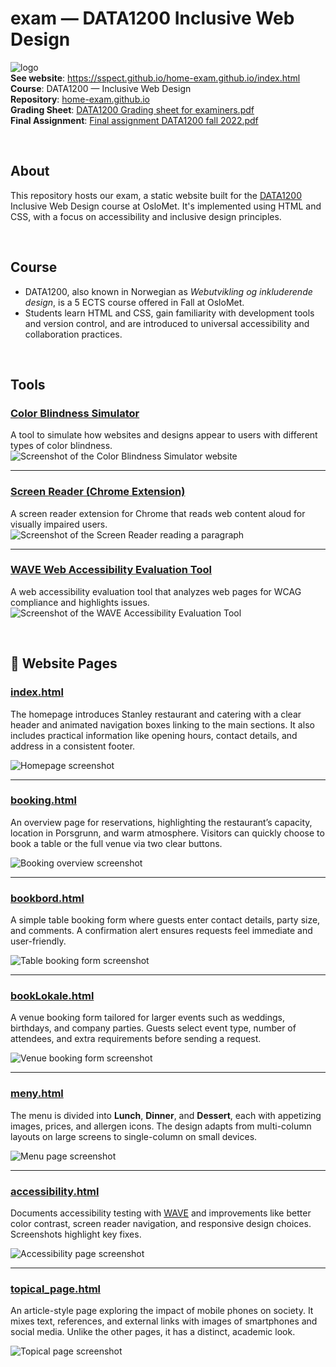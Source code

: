 # exam — DATA1200 Inclusive Web Design

![logo](img/logo.png)  
**See website**: https://sspect.github.io/home-exam.github.io/index.html  
**Course**: DATA1200 — Inclusive Web Design  
**Repository**: [home-exam.github.io](https://github.com/Sspect/home-exam.github.io)  
**Grading Sheet**: [DATA1200 Grading sheet for examiners.pdf](pdfs/DATA1200%20Grading%20sheet%20for%20examiners.pdf)  
**Final Assignment**: [Final assignment DATA1200 fall 2022.pdf](pdfs/Final%20assignment%20DATA1200%20fall%202022.pdf)  

<br>

## About
This repository hosts our exam, a static website built for the [DATA1200](https://student.oslomet.no/en/studier/-/studieinfo/emne/DATA1200/2021/H%C3%98ST) Inclusive Web Design course at OsloMet. It's implemented using HTML and CSS, with a focus on accessibility and inclusive design principles.

<br>

## Course
- DATA1200, also known in Norwegian as _Webutvikling og inkluderende design_, is a 5 ECTS course offered in Fall at OsloMet.
- Students learn HTML and CSS, gain familiarity with development tools and version control, and are introduced to universal accessibility and collaboration practices.

<br>

## Tools

### [Color Blindness Simulator](https://www.toptal.com/designers/colorfilter)  
A tool to simulate how websites and designs appear to users with different types of color blindness.  
![Screenshot of the Color Blindness Simulator website](img/readme/image.png)

---

### [Screen Reader (Chrome Extension)](https://chromewebstore.google.com/detail/screen-reader/kgejglhpjiefppelpmljglcjbhoiplfn?hl=en)  
A screen reader extension for Chrome that reads web content aloud for visually impaired users.  
![Screenshot of the Screen Reader reading a paragraph](img/readme/image-1.png)

---

### [WAVE Web Accessibility Evaluation Tool](https://wave.webaim.org/)  
A web accessibility evaluation tool that analyzes web pages for WCAG compliance and highlights issues.  
![Screenshot of the WAVE Accessibility Evaluation Tool](img/Accessibility/Picture2.png)

<br>

## 📄 Website Pages

### [index.html](https://sspect.github.io/home-exam.github.io/index.html)  
The homepage introduces Stanley restaurant and catering with a clear header and animated navigation boxes linking to the main sections. It also includes practical information like opening hours, contact details, and address in a consistent footer.  

![Homepage screenshot](img/readme/image-2.png)

---

### [booking.html](https://sspect.github.io/home-exam.github.io/booking.html)  
An overview page for reservations, highlighting the restaurant’s capacity, location in Porsgrunn, and warm atmosphere. Visitors can quickly choose to book a table or the full venue via two clear buttons.  

![Booking overview screenshot](img/readme/image-3.png)

---

### [bookbord.html](https://sspect.github.io/home-exam.github.io/bookbord.html)  
A simple table booking form where guests enter contact details, party size, and comments. A confirmation alert ensures requests feel immediate and user-friendly.  

![Table booking form screenshot](img/readme/image-4.png)

---

### [bookLokale.html](https://sspect.github.io/home-exam.github.io/bookLokale.html)  
A venue booking form tailored for larger events such as weddings, birthdays, and company parties. Guests select event type, number of attendees, and extra requirements before sending a request.  

![Venue booking form screenshot](img/readme/image-5.png)

---

### [meny.html](https://sspect.github.io/home-exam.github.io/meny.html)  
The menu is divided into **Lunch**, **Dinner**, and **Dessert**, each with appetizing images, prices, and allergen icons. The design adapts from multi-column layouts on large screens to single-column on small devices.  

![Menu page screenshot](img/readme/image-6.png)

---

### [accessibility.html](https://sspect.github.io/home-exam.github.io/accessibility.html)  
Documents accessibility testing with [WAVE](https://wave.webaim.org/) and improvements like better color contrast, screen reader navigation, and responsive design choices. Screenshots highlight key fixes.  

![Accessibility page screenshot](img/readme/image-7.png)

---

### [topical_page.html](https://sspect.github.io/home-exam.github.io/topical_page.html)  
An article-style page exploring the impact of mobile phones on society. It mixes text, references, and external links with images of smartphones and social media. Unlike the other pages, it has a distinct, academic look.  

![Topical page screenshot](img/readme/image-8.png)
